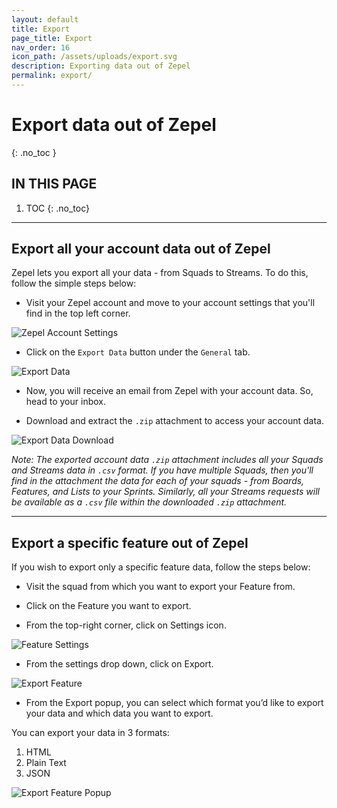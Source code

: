 ```yaml
---
layout: default
title: Export
page_title: Export
nav_order: 16
icon_path: /assets/uploads/export.svg
description: Exporting data out of Zepel
permalink: export/
---
```


# Export data out of Zepel
{: .no_toc }

## IN THIS PAGE
1. TOC
{: .no_toc}

---
## Export all your account data out of Zepel

Zepel lets you export all your data - from Squads to Streams. To do this, follow the simple steps below: 

- Visit your Zepel account and move to your account settings that you'll find in the top left corner.

![Zepel Account Settings](/guide/assets/uploads/account-settings-zepel.png)

- Click on the `Export Data` button under the `General` tab.

![Export Data](/guide/assets/uploads/zepel-export-data.png)

- Now, you will receive an email from Zepel with your account data. So, head to your inbox.

- Download and extract the `.zip` attachment to access your account data.

![Export Data Download](/guide/assets/uploads/zepel-export-data-attachment.png)

*Note: The exported account data `.zip` attachment includes all your Squads and Streams data in `.csv` format. If you have multiple Squads, then you'll find in the attachment the data for each of your squads - from Boards, Features, and Lists to your Sprints. Similarly, all your Streams requests will be available as a `.csv` file within the downloaded `.zip` attachment.*

---
## Export a specific feature out of Zepel

If you wish to export only a specific feature data, follow the steps below:

- Visit the squad from which you want to export your Feature from.

- Click on the Feature you want to export.

- From the top-right corner, click on Settings icon.

![Feature Settings](/guide/assets/uploads/feature-settings.png)

- From the settings drop down, click on Export.

![Export Feature](/guide/assets/uploads/feature-settings-export.png)

- From the Export popup, you can select which format you’d like to export your data and which data you want to export.

You can export your data in 3 formats:

1. HTML
2. Plain Text
3. JSON

![Export Feature Popup](/guide/assets/uploads/feature-export-popup.png)